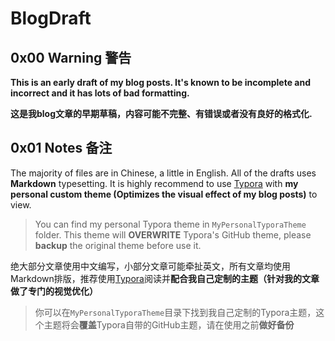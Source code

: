 # BlogDraft

## 0x00 Warning 警告

**This is an early draft of my blog posts. It's known to be incomplete and incorrect and it has lots of bad formatting.**

**这是我blog文章的早期草稿，内容可能不完整、有错误或者没有良好的格式化.**

## 0x01 Notes 备注

The majority of files are in Chinese, a little in English. All of the drafts uses **Markdown** typesetting. It is highly recommend to use [Typora](www.typora.io) with **my personal custom theme (Optimizes the visual effect of my blog posts)** to view. 

> You can find my personal Typora theme in `MyPersonalTyporaTheme` folder. This theme will **OVERWRITE** Typora's GitHub theme, please **backup** the original theme before use it.

绝大部分文章使用中文编写，小部分文章可能牵扯英文，所有文章均使用Markdown排版，推荐使用[Typora](www.typora.io)阅读并**配合我自己定制的主题（针对我的文章做了专门的视觉优化）**

> 你可以在`MyPersonalTyporaTheme`目录下找到我自己定制的Typora主题，这个主题将会**覆盖**Typora自带的GitHub主题，请在使用之前**做好备份**

